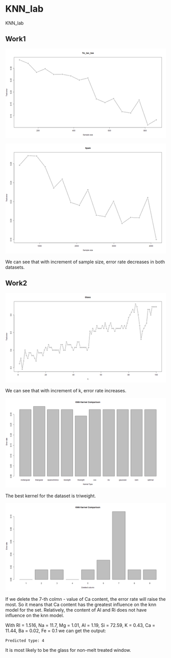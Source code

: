 # KNN_lab
KNN_lab

## Work1
![avatar](Tic_tac_toe.png)

![avatar](Spam.png)

We can see that with increment of sample size, error rate decreases in both datasets.

## Work2
![avatar](Glass_k.png)

We can see that with increment of k, error rate increases.

![avatar](Glass_kernel.png)

The best kernel for the dataset is triweight.

![avatar](Glass_del_colmn.png)

If we delete the 7-th colmn - value of Ca content, the error rate will raise the most. So it means that Ca content has the greatest influence on the knn model for the set. Relatively, the content of Al and Ri does not have influence on the knn model.

With RI = 1.516, Na = 11.7, Mg = 1.01, Al = 1.19, Si = 72.59, K = 0.43, Ca = 11.44, Ba = 0.02, Fe = 0.1 we can get the output:
```
Predicted type: 4
```
It is most likely to be the glass for non-melt treated window.
